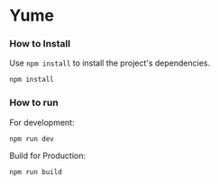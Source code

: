 # Yume

### How to Install

Use `npm install` to install the project's dependencies.
```bash
npm install
```

### How to run

For development:
```
npm run dev
```

Build for Production:
```
npm run build
```
